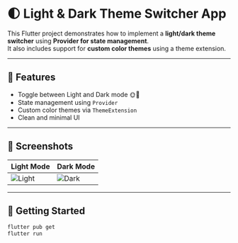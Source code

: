 # 🌓 Light & Dark Theme Switcher App

This Flutter project demonstrates how to implement a **light/dark theme switcher** using **Provider for state management**.  
It also includes support for **custom color themes** using a theme extension.

---

## 🔧 Features

- Toggle between Light and Dark mode 🌞🌙
- State management using `Provider`
- Custom color themes via `ThemeExtension`
- Clean and minimal UI

---

## 📸 Screenshots

| Light Mode | Dark Mode |
|------------|-----------|
| ![Light](images/light.png) | ![Dark](images/dark.png) |

---

## 🚀 Getting Started

```bash
flutter pub get
flutter run
